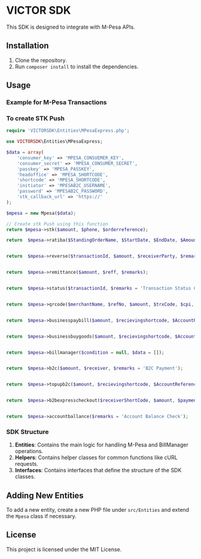 
# VICTOR SDK

This SDK is designed to integrate with M-Pesa APIs.

## Installation

1. Clone the repository.
2. Run `composer install` to install the dependencies.

## Usage

### Example for M-Pesa Transactions
	
###	To create STK Push

```	php
require 'VICTORSDK\Entities\MPesaExpress.php';

use VICTORSDK\Entities\MPesaExpress;

$data = array(
    'consumer_key' => 'MPESA_CONSUEMER_KEY',
    'consumer_secret' => 'MPESA_CONSUMER_SECRET',
    'passkey' => 'MPESA_PASSKEY',
    'headoffice' => 'MPESA_SHORTCODE',
    'shortcode' => 'MPESA_SHORTCODE',
    'initiator' => 'MPESAB2C_USERNAME',
    'password' => 'MPESAB2C_PASSWORD',
    'stk_callback_url' => 'https://'
);

$mpesa = new Mpesa($data);

// Create stk Push using this function
return $mpesa->stk($amount, $phone, $orderreference);

return  $mpesa->ratiba($StandingOrderName, $StartDate, $EndDate, $Amount, $phonenumber, $AccountReference, $TransactionDesc, $Frequency);


return  $mpesa->reverse($transactionId, $amount, $receiverParty, $remarks = 'Reversal');


return  $mpesa->remittance($amount, $reff, $remarks);


return  $mpesa->status($transactionId, $remarks = 'Transaction Status Check', $occasion = 'N/A');


return  $mpesa->qrcode($merchantName, $refNo, $amount, $trxCode, $cpi, $size);


return  $mpesa->businesspaybill($amount, $recievingshortcode, $AccountReference, $remarks = 'OK');


return  $mpesa->businessbuygoods($amount, $recievingshortcode, $AccountReference, $remarks = 'OK');


return  $mpesa->billmanager($condition = null, $data = []);


return  $mpesa->b2c($amount, $receiver, $remarks = 'B2C Payment');


return  $mpesa->topupb2c($amount, $recievingshortcode, $AccountReference, $remarks = 'OK', $Requester = '');


return  $mpesa->b2bexpresscheckout($receiverShortCode, $amount, $paymentRef, $partnerName);


return  $mpesa->accountballance($remarks = 'Account Balance Check');

```



### SDK Structure

1. **Entities**: Contains the main logic for handling M-Pesa and BillManager operations.
2. **Helpers**: Contains helper classes for common functions like cURL requests.
3. **Interfaces**: Contains interfaces that define the structure of the SDK classes.

## Adding New Entities

To add a new entity, create a new PHP file under `src/Entities` and extend the `Mpesa` class if necessary.

## License

This project is licensed under the MIT License.
